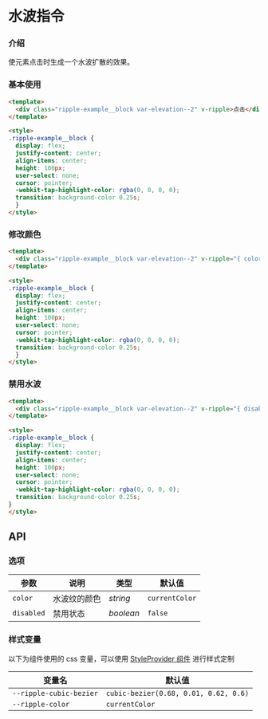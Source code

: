 # 水波指令

### 介绍
使元素点击时生成一个水波扩散的效果。


### 基本使用

```html
<template>
  <div class="ripple-example__block var-elevation--2" v-ripple>点击</div>
</template>

<style>
.ripple-example__block {
  display: flex;
  justify-content: center;
  align-items: center;
  height: 100px;
  user-select: none;
  cursor: pointer;
  -webkit-tap-highlight-color: rgba(0, 0, 0, 0);
  transition: background-color 0.25s;
  }
</style>
```

### 修改颜色

```html
<template>
  <div class="ripple-example__block var-elevation--2" v-ripple="{ color: '#2979ff' }">点击</div>
</template>

<style>
.ripple-example__block {
  display: flex;
  justify-content: center;
  align-items: center;
  height: 100px;
  user-select: none;
  cursor: pointer;
  -webkit-tap-highlight-color: rgba(0, 0, 0, 0);
  transition: background-color 0.25s;
  }
</style>
```

### 禁用水波

```html
<template>
  <div class="ripple-example__block var-elevation--2" v-ripple="{ disabled: true }">点击</div>
</template>

<style>
.ripple-example__block {
  display: flex;
  justify-content: center;
  align-items: center;
  height: 100px;
  user-select: none;
  cursor: pointer;
  -webkit-tap-highlight-color: rgba(0, 0, 0, 0);
  transition: background-color 0.25s;
}
</style>
```

## API

### 选项

| 参数 | 说明 | 类型 | 默认值 |
| --- | --- | --- | --- |
| `color` | 水波纹的颜色 | _string_ | `currentColor` |
| `disabled` | 禁用状态 | _boolean_ | `false` |

### 样式变量
以下为组件使用的 css 变量，可以使用 [StyleProvider 组件](#/zh-CN/style-provider) 进行样式定制

| 变量名 | 默认值 |
| --- | --- |
| `--ripple-cubic-bezier` | `cubic-bezier(0.68, 0.01, 0.62, 0.6)` |
| `--ripple-color` | `currentColor` |
